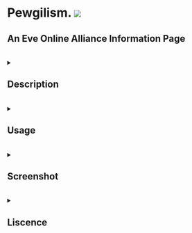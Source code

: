 <html>
  <h1> 
    Pewgilism. 
    <img src="https://img.shields.io/badge/liscense-MIT-blue?style=for-the-badge"/>
  </h1>
  <h2>
    An Eve Online Alliance Information Page
  </h2>
  <br>
  <details>
    <summary>
      <h2> Description</h2>
    </summary>
    <h3> Template Website using html, css, and javascript</h3>
  </details>
  <br>
  <details>
    <summary>
      <h2> Usage</h2>
    </summary>
    <a href="https://phobiacide.github.io/pewgilism./">Click here</a> to be directed to a github pages deployment of this page.  
  </details>
  <br>
  <details>
    <summary>
      <h2>
        Screenshot
      </h2>
    </summary>
    <img src="https://github.com/PhobiaCide/pewgilism./blob/main/pewgilism.screenshot.jpg" width="100%"/>
  </details>
  <br>
  <details>
    <summary>
      <h2>
        Liscence
      </h2>
    </summary>
    <h3> MIT License</h3>

Copyright (c) [year] [fullname]

Permission is hereby granted, free of charge, to any person obtaining a copy
of this software and associated documentation files (the "Software"), to deal
in the Software without restriction, including without limitation the rights
to use, copy, modify, merge, publish, distribute, sublicense, and/or sell
copies of the Software, and to permit persons to whom the Software is
furnished to do so, subject to the following conditions:

The above copyright notice and this permission notice shall be included in all
copies or substantial portions of the Software.

THE SOFTWARE IS PROVIDED "AS IS", WITHOUT WARRANTY OF ANY KIND, EXPRESS OR
IMPLIED, INCLUDING BUT NOT LIMITED TO THE WARRANTIES OF MERCHANTABILITY,
FITNESS FOR A PARTICULAR PURPOSE AND NONINFRINGEMENT. IN NO EVENT SHALL THE
AUTHORS OR COPYRIGHT HOLDERS BE LIABLE FOR ANY CLAIM, DAMAGES OR OTHER
LIABILITY, WHETHER IN AN ACTION OF CONTRACT, TORT OR OTHERWISE, ARISING FROM,
OUT OF OR IN CONNECTION WITH THE SOFTWARE OR THE USE OR OTHER DEALINGS IN THE
SOFTWARE.
  </details>
</html>
